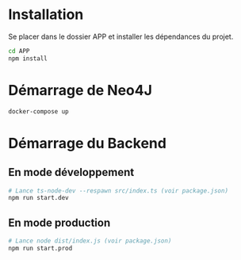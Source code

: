 # Installation

Se placer dans le dossier APP et installer les dépendances du projet.

```bash
cd APP
npm install
```

# Démarrage de Neo4J

```bash
docker-compose up
```

# Démarrage du Backend

## En mode développement

```bash
# Lance ts-node-dev --respawn src/index.ts (voir package.json)
npm run start.dev
```
## En mode production

```bash
# Lance node dist/index.js (voir package.json)
npm run start.prod
```